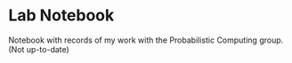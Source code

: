 # Lab Notebook

Notebook with records of my work with the Probabilistic Computing group. (Not up-to-date)
